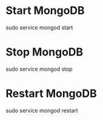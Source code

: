 # Start MongoDB

sudo service mongod start

# Stop MongoDB

sudo service mongod stop

# Restart MongoDB

sudo service mongod restart

<!-- in package.json
"engines": {
  "node": "10.15.1"
}, -->

